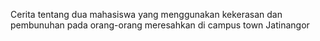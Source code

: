 Cerita tentang dua mahasiswa yang menggunakan kekerasan dan pembunuhan pada orang-orang meresahkan di campus town Jatinangor
